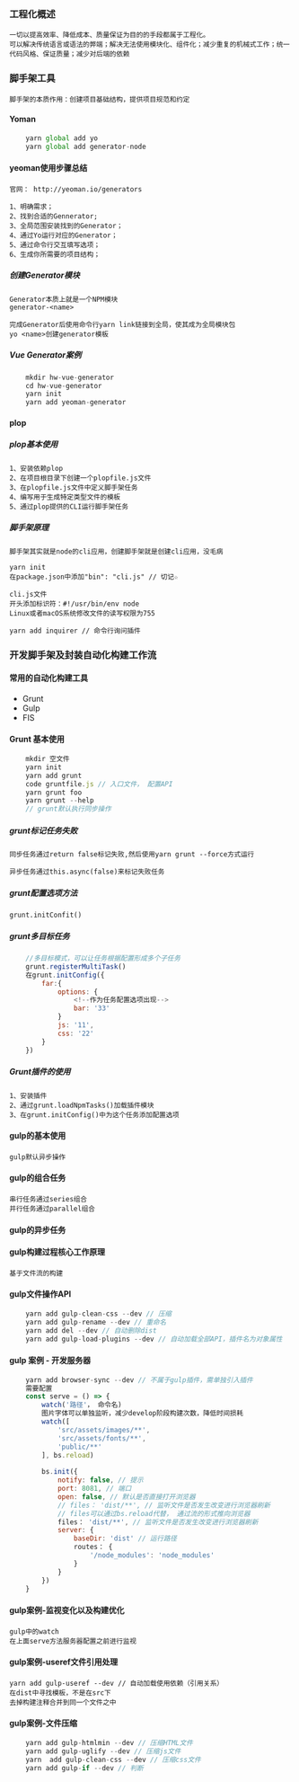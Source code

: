 ### 工程化概述
    一切以提高效率、降低成本、质量保证为目的的手段都属于工程化。
    可以解决传统语言或语法的弊端；解决无法使用模块化、组件化；减少重复的机械式工作；统一代码风格、保证质量；减少对后端的依赖

### 脚手架工具
    脚手架的本质作用：创建项目基础结构，提供项目规范和约定
#### Yoman
```js
    yarn global add yo
    yarn global add generator-node
```

#### yeoman使用步骤总结
    官网： http://yeoman.io/generators
    
    1、明确需求；
    2、找到合适的Gennerator;
    3、全局范围安装找到的Generator；
    4、通过Yo运行对应的Generator；
    5、通过命令行交互填写选项；
    6、生成你所需要的项目结构；
    
##### 创建Generator模块
    Generator本质上就是一个NPM模块
    generator-<name>
    
    完成Generator后使用命令行yarn link链接到全局，使其成为全局模块包
    yo <name>创建generator模板
    
##### Vue Generator案例
```js
    mkdir hw-vue-generator
    cd hw-vue-generator
    yarn init
    yarn add yeoman-generator
```
    
#### plop
##### plop基本使用
    1、安装依赖plop
    2、在项目根目录下创建一个plopfile.js文件
    3、在plopfile.js文件中定义脚手架任务
    4、编写用于生成特定类型文件的模板
    5、通过plop提供的CLI运行脚手架任务

##### 脚手架原理
    脚手架其实就是node的cli应用，创建脚手架就是创建cli应用，没毛病
    
    yarn init
    在package.json中添加"bin": "cli.js" // 切记☆
    
    cli.js文件
    开头添加标识符：#!/usr/bin/env node
    Linux或者macOS系统修改文件的读写权限为755
    
    yarn add inquirer // 命令行询问插件
    

### 开发脚手架及封装自动化构建工作流
#### 常用的自动化构建工具
-    Grunt
-    Gulp
-    FIS

#### Grunt 基本使用
```js
    mkdir 空文件
    yarn init
    yarn add grunt
    code gruntfile.js // 入口文件， 配置API
    yarn grunt foo
    yarn grunt --help
    // grunt默认执行同步操作
```

##### grunt标记任务失败
    同步任务通过return false标记失败,然后使用yarn grunt --force方式运行

    异步任务通过this.async(false)来标记失败任务
##### grunt配置选项方法
    grunt.initConfit()
##### grunt多目标任务
```js
    //多目标模式，可以让任务根据配置形成多个子任务
    grunt.registerMultiTask()
    在grunt.initConfig({
        far:{
            options: {
                <!--作为任务配置选项出现-->
                bar: '33'
            }
            js: '11',
            css: '22'
        }
    })
```
##### Grunt插件的使用
    1、安装插件
    2、通过grunt.loadNpmTasks()加载插件模块
    3、在grunt.initConfig()中为这个任务添加配置选项

#### gulp的基本使用
    gulp默认异步操作

#### gulp的组合任务
    串行任务通过series组合
    并行任务通过parallel组合

#### gulp的异步任务

#### gulp构建过程核心工作原理
    基于文件流的构建

#### gulp文件操作API
```js
    yarn add gulp-clean-css --dev // 压缩
    yarn add gulp-rename --dev // 重命名
    yarn add del --dev // 自动删除dist
    yarn add gulp-load-plugins --dev // 自动加载全部API，插件名为对象属性
```
#### gulp 案例 - 开发服务器
```js
    yarn add browser-sync --dev // 不属于gulp插件，需单独引入插件
    需要配置
    const serve = () => {
        watch('路径'， 命令名)
        图片字体可以单独监听，减少develop阶段构建次数，降低时间损耗
        watch([
            'src/assets/images/**',
            'src/assets/fonts/**',
            'public/**'
        ], bs.reload)
        
        bs.init({
            notify: false, // 提示
            port: 8081, // 端口
            open: false, // 默认是否直接打开浏览器
            // files： 'dist/**', // 监听文件是否发生改变进行浏览器刷新
            // files可以通过bs.reload代替， 通过流的形式推向浏览器
            files： 'dist/**', // 监听文件是否发生改变进行浏览器刷新
            server: {
                baseDir: 'dist' // 运行路径
                routes： {
                    '/node_modules': 'node_modules'
                }
            }
        })
    }
```
#### gulp案例-监视变化以及构建优化
    gulp中的watch
    在上面serve方法服务器配置之前进行监视

#### gulp案例-useref文件引用处理
    yarn add gulp-useref --dev // 自动加载使用依赖（引用关系）
    在dist中寻找模板，不是在src下
    去掉构建注释合并到同一个文件之中

#### gulp案例-文件压缩
```js
    yarn add gulp-htmlmin --dev // 压缩HTML文件
    yarn add gulp-uglify --dev // 压缩js文件
    yarn  add gulp-clean-css --dev // 压缩css文件
    yarn add gulp-if --dev // 判断
```
    
    